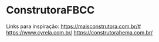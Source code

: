 # ConstrutoraFBCC

Links para inspiração:
https://maisconstrutora.com.br/#
https://www.cyrela.com.br/
https://construtorahema.com.br/
